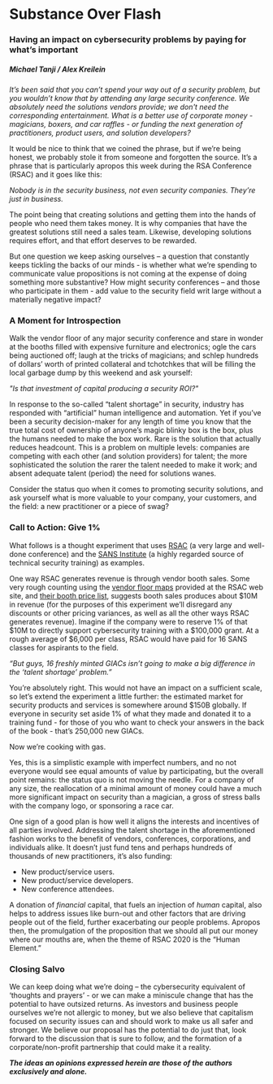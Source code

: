 # Substance Over Flash

### Having an impact on cybersecurity problems by paying for what’s important
##### Michael Tanji / Alex Kreilein

*It’s been said that you can’t spend your way out of a security problem, but you wouldn’t know that by attending any large security conference. We absolutely need the solutions vendors provide; we don't need the corresponding entertainment. What is a better use of corporate money - magicians, boxers, and car raffles - or funding the next generation of practitioners, product users, and solution developers?*

It would be nice to think that we coined the phrase, but if we’re being honest, we probably stole it from someone and forgotten the source. It’s a phrase that is particularly apropos this week during the RSA Conference (RSAC) and it goes like this:

*Nobody is in the security business, not even security companies.  They’re just in business.*

The point being that creating solutions and getting them into the hands of people who need them takes money. It is why companies that have the greatest solutions still need a sales team. Likewise, developing solutions requires effort, and that effort deserves to be rewarded. 

But one question we keep asking ourselves – a question that constantly keeps tickling the backs of our minds - is whether what we’re spending to communicate value propositions is not coming at the expense of doing something more substantive? How might security conferences – and those who participate in them - add value to the security field writ large without a materially negative impact?

### A Moment for Introspection

Walk the vendor floor of any major security conference and stare in wonder at the booths filled with expensive furniture and electronics; ogle the cars being auctioned off; laugh at the tricks of magicians; and schlep hundreds of dollars’ worth of printed collateral and tchotchkes that will be filling the local garbage dump by this weekend and ask yourself:

*"Is that investment of capital producing a security ROI?"*

In response to the so-called “talent shortage” in security, industry has responded with “artificial” human intelligence and automation. Yet if you’ve been a security decision-maker for any length of time you know that the true total cost of ownership of anyone’s magic blinky box is the box, plus the humans needed to make the box work. Rare is the solution that actually reduces headcount. This is a problem on multiple levels: companies are competing with each other (and solution providers) for talent; the more sophisticated the solution the rarer the talent needed to make it work; and absent adequate talent (period) the need for solutions wanes.

Consider the status quo when it comes to promoting security solutions, and ask yourself what is more valuable to your company, your customers, and the field: a new practitioner or a piece of swag?

### Call to Action: Give 1%

What follows is a thought experiment that uses [RSAC](https://www.rsaconference.com/usa) (a very large and well-done conference) and the [SANS Institute](https://www.sans.org/) (a highly regarded source of technical security training) as examples.

One way RSAC generates revenue is through vendor booth sales. Some very rough counting using the [vendor floor maps](https://www.rsaconference.com/usa/expo-and-sponsors) provided at the RSAC web site, and [their booth price list](https://www.rsaconference.com/writable/files/2020/rsac_2020_exhibit_sizes_prices.pdf), suggests booth sales produces about $10M in revenue (for the purposes of this experiment we’ll disregard any discounts or other pricing variances, as well as all the other ways RSAC generates revenue).  Imagine if the company were to reserve 1% of that $10M to directly support cybersecurity training with a $100,000 grant. At a rough average of $6,000 per class, RSAC would have paid for 16 SANS classes for aspirants to the field.

*“But guys, 16 freshly minted GIACs isn’t going to make a big difference in the ‘talent shortage’ problem.”*

You’re absolutely right. This would not have an impact on a sufficient scale, so let’s extend the experiment a little further: the estimated market for security products and services is somewhere around $150B globally. If everyone in security set aside 1% of what they made and donated it to a training fund - for those of you who want to check your answers in the back of the book - that’s 250,000 new GIACs. 

Now we’re cooking with gas.

Yes, this is a simplistic example with imperfect numbers, and no not everyone would see equal amounts of value by participating, but the overall point remains: the status quo is not moving the needle. For a company of any size, the reallocation of a minimal amount of money could have a much more significant impact on security than a magician, a gross of stress balls with the company logo, or sponsoring a race car. 

One sign of a good plan is how well it aligns the interests and incentives of all parties involved. Addressing the talent shortage in the aforementioned fashion works to the benefit of vendors, conferences, corporations, and individuals alike. It doesn’t just fund tens and perhaps hundreds of thousands of new practitioners, it’s also funding:

- New product/service users.
- New product/service developers.
- New conference attendees.

A donation of *financial* capital, that fuels an injection of *human* capital, also helps to address issues like burn-out and other factors that are driving people out of the field, further exacerbating our people problems. Apropos then, the promulgation of the proposition that we should all put our money where our mouths are, when the theme of RSAC 2020 is the “Human Element.” 

### Closing Salvo

We can keep doing what we’re doing – the cybersecurity equivalent of ‘thoughts and prayers’ - or we can make a miniscule change that has the potential to have outsized returns. As investors and business people ourselves we’re not allergic to money, but we also believe that capitalism focused on security issues can and should work to make us all safer and stronger. We believe our proposal has the potential to do just that, look forward to the discussion that is sure to follow, and the formation of a corporate/non-profit partnership that could make it a reality.

***The ideas an opinions expressed herein are those of the authors exclusively and alone.***

